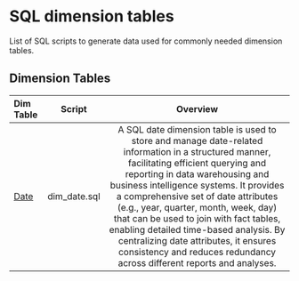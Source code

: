 # SQL dimension tables

List of SQL scripts to generate data used for commonly needed dimension tables.


## Dimension Tables

Dim Table | Script| Overview
:-- | :--: | :--:
[Date](https://github.com/sean-gits-py/sql_dimension_tables/tree/main/dim_tables/dim_date)| dim_date.sql | A SQL date dimension table is used to store and manage date-related information in a structured manner, facilitating efficient querying and reporting in data warehousing and business intelligence systems. It provides a comprehensive set of date attributes (e.g., year, quarter, month, week, day) that can be used to join with fact tables, enabling detailed time-based analysis. By centralizing date attributes, it ensures consistency and reduces redundancy across different reports and analyses.

